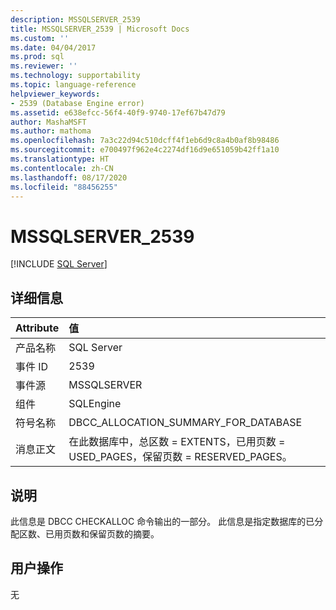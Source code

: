 ```yaml
---
description: MSSQLSERVER_2539
title: MSSQLSERVER_2539 | Microsoft Docs
ms.custom: ''
ms.date: 04/04/2017
ms.prod: sql
ms.reviewer: ''
ms.technology: supportability
ms.topic: language-reference
helpviewer_keywords:
- 2539 (Database Engine error)
ms.assetid: e638efcc-56f4-40f9-9740-17ef67b47d79
author: MashaMSFT
ms.author: mathoma
ms.openlocfilehash: 7a3c22d94c510dcff4f1eb6d9c8a4b0af8b98486
ms.sourcegitcommit: e700497f962e4c2274df16d9e651059b42ff1a10
ms.translationtype: HT
ms.contentlocale: zh-CN
ms.lasthandoff: 08/17/2020
ms.locfileid: "88456255"
---
```

# <a name="mssqlserver_2539"></a>MSSQLSERVER_2539
 [!INCLUDE [SQL Server](../../includes/applies-to-version/sqlserver.md)]
  
## <a name="details"></a>详细信息  
  
| Attribute | 值 |  
| :-------- | :---- |  
|产品名称|SQL Server|  
|事件 ID|2539|  
|事件源|MSSQLSERVER|  
|组件|SQLEngine|  
|符号名称|DBCC_ALLOCATION_SUMMARY_FOR_DATABASE|  
|消息正文|在此数据库中，总区数 = EXTENTS，已用页数 = USED_PAGES，保留页数 = RESERVED_PAGES。|  
  
## <a name="explanation"></a>说明  
此信息是 DBCC CHECKALLOC 命令输出的一部分。 此信息是指定数据库的已分配区数、已用页数和保留页数的摘要。  
  
## <a name="user-action"></a>用户操作  
无  
  
